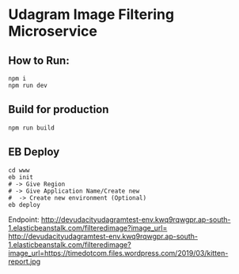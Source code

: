# Udagram Image Filtering Microservice

## How to Run:
```
npm i
npm run dev
```

## Build for production
```
npm run build
```

## EB Deploy
```
cd www
eb init
# -> Give Region
# -> Give Application Name/Create new
#  -> Create new environment (Optional)
eb deploy
```

Endpoint:
http://devudacityudagramtest-env.kwq9rqwgpr.ap-south-1.elasticbeanstalk.com/filteredimage?image_url=
http://devudacityudagramtest-env.kwq9rqwgpr.ap-south-1.elasticbeanstalk.com/filteredimage?image_url=https://timedotcom.files.wordpress.com/2019/03/kitten-report.jpg